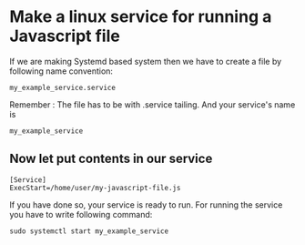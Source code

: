 # Make a linux service for running a Javascript file

If we are making Systemd based system then we have to create a file by following name convention:
```
my_example_service.service
```

Remember : The file has to be with .service tailing. And your service's name is 
```
my_example_service
```
## Now let put contents in our service
```
[Service]
ExecStart=/home/user/my-javascript-file.js
```
If you have done so, your service is ready to run. For running the service you have to write following command:
```
sudo systemctl start my_example_service
```
